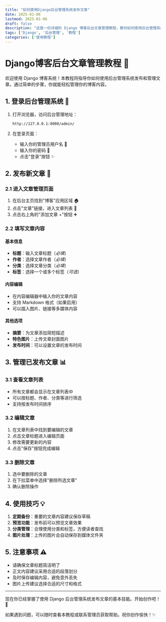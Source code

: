 ```yaml
---
title: "如何使用Django后台管理系统发布文章"
date: 2025-01-06
lastmod: 2025-01-06
draft: false
description: "这是一份详细的 Django 博客后台文章管理教程，教你如何使用后台管理系统发布和管理文章。包含登录、发布、编辑、删除等完整操作流程。"
tags: ['Django', '后台管理', '教程']
categories: ['使用教程']
---
```



# Django博客后台文章管理教程 🚀

欢迎使用 Django 博客系统！本教程将指导你如何使用后台管理系统发布和管理文章。通过简单的步骤，你就能轻松管理你的博客内容。

## 1. 登录后台管理系统 🔐

1. 打开浏览器，访问后台管理地址：
   ```
   http://127.0.0.1:8000/admin/
   ```

2. 在登录页面：
   - 输入你的管理员用户名 👤
   - 输入你的密码 🔑
   - 点击"登录"按钮 ✨

## 2. 发布新文章 📝

### 2.1 进入文章管理页面

1. 在后台主页找到"博客"应用区域 🏠
2. 点击"文章"链接，进入文章列表 📑
3. 点击右上角的"添加文章 +"按钮 ➕

### 2.2 填写文章内容

#### 基本信息
- **标题**：输入文章标题（*必填*）
- **作者**：选择文章作者（*必填*）
- **分类**：选择文章分类（*必填*）
- **标签**：选择一个或多个标签（*可选*）

#### 内容编辑
- 在内容编辑器中输入你的文章内容
- 支持 Markdown 格式（如果启用）
- 可以插入图片、链接等多媒体内容

#### 其他选项
- **摘要**：为文章添加简短描述
- **特色图片**：上传文章封面图片
- **发布时间**：可以设置文章的发布时间

## 3. 管理已发布文章 📊

### 3.1 查看文章列表
- 所有文章都会显示在文章列表中
- 可以按标题、作者、分类等进行筛选
- 支持按发布时间排序

### 3.2 编辑文章
1. 在文章列表中找到要编辑的文章
2. 点击文章标题进入编辑页面
3. 修改需要更新的内容
4. 点击"保存"按钮完成编辑

### 3.3 删除文章
1. 选中要删除的文章
2. 在下拉菜单中选择"删除所选文章"
3. 确认删除操作

## 4. 使用技巧 💡

1. **定期备份**：重要的文章内容建议保存草稿
2. **预览功能**：发布前可以预览文章效果
3. **分类管理**：合理使用分类和标签，方便读者查找
4. **图片处理**：上传的图片会自动保存到媒体文件夹

## 5. 注意事项 ⚠️

- 请确保文章标题简洁明了
- 正文内容建议采用合适的段落划分
- 及时保存编辑内容，避免意外丢失
- 图片上传建议选择合适的尺寸和格式

---

现在你已经掌握了使用 Django 后台管理系统发布文章的基本技能。开始创作吧！🎉

如果遇到问题，可以随时查看本教程或联系管理员获取帮助。祝你创作愉快！✨

